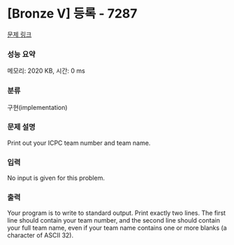 # [Bronze V] 등록 - 7287 

[문제 링크](https://www.acmicpc.net/problem/7287) 

### 성능 요약

메모리: 2020 KB, 시간: 0 ms

### 분류

구현(implementation)

### 문제 설명

<p>Print out your ICPC team number and team name.</p>

### 입력 

 <p>No input is given for this problem.</p>

### 출력 

 <p>Your program is to write to standard output. Print exactly two lines. The first line should contain your team number, and the second line should contain your full team name, even if your team name contains one or more blanks (a character of ASCII 32).</p>

